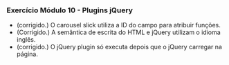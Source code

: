 ### Exercício Módulo 10 - Plugins jQuery

- (corrigido.) O carousel slick utiliza a ID do campo para atribuir funções.
- (Corrigido.) A semântica de escrita do HTML e jQuery utilizam o idioma inglês.
- (corrigido.) O jQuery plugin só executa depois que o jQuery carregar na página.
